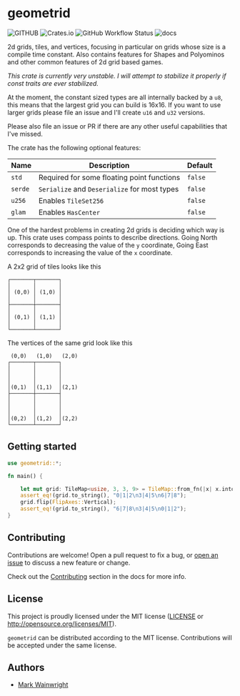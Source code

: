 # geometrid

![GITHUB](https://img.shields.io/github/last-commit/wainwrightmark/geometrid)
![Crates.io](https://img.shields.io/crates/v/geometrid)
![GitHub Workflow Status](https://img.shields.io/github/actions/workflow/status/wainwrightmark/geometrid/build.yml)
![docs](https://img.shields.io/docsrs/geometrid)

2d grids, tiles, and vertices, focusing in particular on grids whose size is a compile time constant. Also contains features for Shapes and Polyominos and other common features of 2d grid based games.

_This crate is currently very unstable. I will attempt to stabilize it properly if const traits are ever stabilized._

At the moment, the constant sized types are all internally backed by a `u8`, this means that the largest grid you can build is 16x16. If you want to use larger grids please file an issue and I'll create `u16` and `u32` versions.

Please also file an issue or PR if there are any other useful capabilities that I've missed.

The crate has the following optional features:

| Name    | Description                                  | Default |
| ------- | -------------------------------------------- | ------- |
| `std`   | Required for some floating point functions   | `false` |
| `serde` | `Serialize` and `Deserialize` for most types | `false` |
| `u256`  | Enables `TileSet256`                         | `false` |
| `glam`  | Enables `HasCenter`                          | `false` |

One of the hardest problems in creating 2d grids is deciding which way is up. This crate uses compass points to describe directions. Going North corresponds to decreasing the value of the `y` coordinate, Going East corresponds to increasing the value of the `x` coordinate.

A 2x2 grid of tiles looks like this

```
┌───────┬───────┐
│       │       │
│ (0,0) │ (1,0) │
│       │       │
├───────┼───────┤
│       │       │
│ (0,1) │ (1,1) │
│       │       │
└───────┴───────┘
```

The vertices of the same grid look like this

```
 (0,0)   (1,0)   (2,0)
┌───────┬───────┐
│       │       │
│       │       │
│       │       │
│(0,1)  │(1,1)  │(2,1)
├───────┼───────┤
│       │       │
│       │       │
│       │       │
│(0,2)  │(1,2)  │(2,2)
└───────┴───────┘
```

## Getting started

```rust
use geometrid::*;

fn main() {

    let mut grid: TileMap<usize, 3, 3, 9> = TileMap::from_fn(|x| x.into());
    assert_eq!(grid.to_string(), "0|1|2\n3|4|5\n6|7|8");
    grid.flip(FlipAxes::Vertical);
    assert_eq!(grid.to_string(), "6|7|8\n3|4|5\n0|1|2");
}
```

## Contributing

Contributions are welcome! Open a pull request to fix a bug, or [open an issue][]
to discuss a new feature or change.

Check out the [Contributing][] section in the docs for more info.

[contributing]: CONTRIBUTING.md
[open an issue]: https://github.com/wainwrightmark/geometrid/issues

## License

This project is proudly licensed under the MIT license ([LICENSE](LICENSE)
or http://opensource.org/licenses/MIT).

`geometrid` can be distributed according to the MIT license. Contributions
will be accepted under the same license.

## Authors

- [Mark Wainwright](https://github.com/wainwrightmark)
